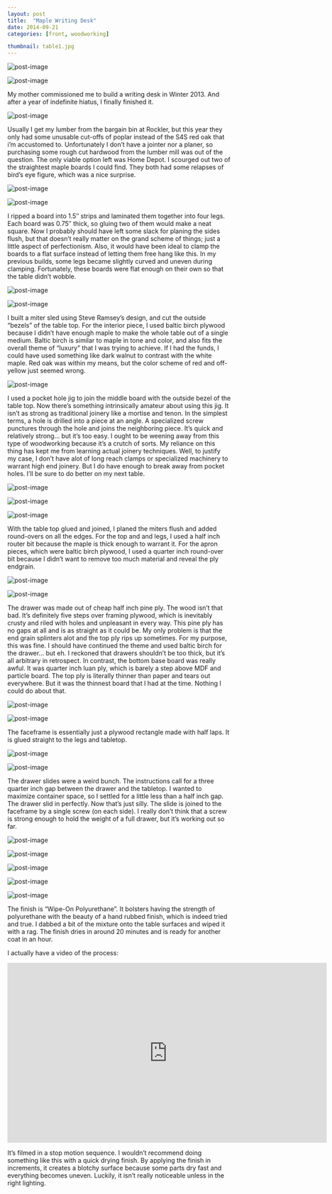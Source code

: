 ```yaml
---
layout: post
title:  "Maple Writing Desk"
date: 2014-09-21
categories: [front, woodworking]

thumbnail: table1.jpg
---
```


![post-image]({{site.url}}/assets/table1.jpg)

![post-image]({{site.url}}/assets/table22.jpg)

My mother commissioned me to build a writing desk in Winter 2013.
And after a year of indefinite hiatus, I finally finished it.

![post-image]({{site.url}}/assets/table2.jpg)

Usually I get my lumber from the bargain bin at Rockler, but this year they only had some unusable cut-offs of poplar instead of the S4S red oak that i’m accustomed to.
Unfortunately I don’t have a jointer nor a planer, so purchasing some rough cut hardwood from the lumber mill was out of the question.
The only viable option left was Home Depot. I scourged out two of the straightest maple boards I could find. They both had some relapses of bird’s eye figure, which was a nice surprise.

![post-image]({{site.url}}/assets/table3.jpg)

![post-image]({{site.url}}/assets/table4.jpg)

I ripped a board into 1.5″ strips and laminated them together into four legs. Each board was 0.75″ thick, so gluing two of them would make a neat square. Now I probably should have left some slack for planing the sides flush, but that doesn’t really matter on the grand scheme of things; just a little aspect of perfectionism. Also, it would have been ideal to clamp the boards to a flat surface instead of letting them free hang like this. In my previous builds, some legs  became slightly curved and uneven during clamping. Fortunately, these boards were flat enough on their own so that the table didn’t wobble.

![post-image]({{site.url}}/assets/table5.jpg)

![post-image]({{site.url}}/assets/table6.jpg)

I built a miter sled using Steve Ramsey’s design, and cut the outside “bezels” of the table top. For the interior piece, I used baltic birch plywood because I didn’t have enough maple to make the whole table out of a single medium. Baltic birch is similar to maple in tone and color, and also fits the overall theme of  “luxury” that I was trying to achieve. If I had the funds, I could have used something like dark walnut to contrast with the white maple. Red oak was within my means, but the color scheme of red and off-yellow just seemed wrong.

![post-image]({{site.url}}/assets/table7.jpg)

I used a pocket hole jig to join the middle board with the outside bezel of the table top. Now there’s something intrinsically amateur about using this jig. It isn’t as strong as traditional joinery like a mortise and tenon. In the simplest terms, a hole is drilled into a piece at an angle. A specialized screw punctures through the hole and joins the neighboring piece.
It’s quick and relatively strong… but it’s too easy. I ought to be weening away from this type of woodworking because it’s a crutch of sorts. My reliance on this thing has kept me from learning actual joinery techniques. Well, to justify my case, I don’t have alot of long reach clamps or specialized machinery to warrant high end joinery. But I do have enough to break away from pocket holes. I’ll be sure to do better on my next table.

![post-image]({{site.url}}/assets/table8.jpg)

![post-image]({{site.url}}/assets/table9.jpg)

![post-image]({{site.url}}/assets/table10.jpg)

With the table top glued and joined, I planed the miters flush and added round-overs on all the edges. For the top and and legs, I used a half inch router bit because the maple is thick enough to warrant it. For the apron pieces, which were baltic birch plywood, I used a quarter inch round-over bit because I didn’t want to remove too much material and reveal the ply endgrain.

![post-image]({{site.url}}/assets/table11.jpg)

![post-image]({{site.url}}/assets/table12.jpg)

The drawer was made out of cheap half inch pine ply. The wood isn’t that bad. It’s definitely five steps over framing plywood, which is inevitably crusty and riled with holes and unpleasant in every way. This pine ply has no gaps at all and is as straight as it could be. My only problem is that the end grain splinters alot and the top ply rips up sometimes. For my purpose, this was fine. I should have continued the theme and used baltic birch for the drawer… but eh. I reckoned that drawers shouldn’t be too thick, but it’s all arbitrary in retrospect.
In contrast, the bottom base board was really awful. It was quarter inch luan ply, which is barely a step above MDF and particle board. The top ply is literally thinner than paper and tears out everywhere.
But it was the thinnest board that I had at the time. Nothing I could do about that.

![post-image]({{site.url}}/assets/table13.jpg)

![post-image]({{site.url}}/assets/table14.jpg)

The faceframe is essentially just a plywood rectangle made with half laps. It is glued straight to the legs and tabletop.

![post-image]({{site.url}}/assets/table15.jpg)

![post-image]({{site.url}}/assets/table16.jpg)

The drawer slides were a weird bunch. The instructions call for a three quarter inch gap between the drawer and the tabletop. I wanted to maximize container space, so I settled for a little less than a half inch gap. The drawer slid in perfectly. Now that’s just silly.
The slide is joined to the faceframe by a single screw (on each side). I really don’t think that a screw is strong enough to hold the weight of a full drawer, but it’s working out so far.

![post-image]({{site.url}}/assets/table17.jpg)

![post-image]({{site.url}}/assets/table18.jpg)

![post-image]({{site.url}}/assets/table19.jpg)

![post-image]({{site.url}}/assets/table20.jpg)

![post-image]({{site.url}}/assets/table21.jpg)

The finish is “Wipe-On Polyurethane”. It bolsters having the strength of  polyurethane with the beauty of a hand rubbed finish, which is indeed tried and true. I dabbed a bit of the mixture onto the table surfaces and wiped it with a rag. The finish dries in around 20 minutes and is ready for another coat in an hour.

I actually have a video of the process:

<iframe width="720" height="405" src="https://www.youtube.com/embed/HLcUkmpPNb8" frameborder="0" allowfullscreen></iframe>


It’s filmed in a stop motion sequence. I wouldn’t recommend doing something like this with a quick drying finish. By applying the finish in increments, it creates a blotchy surface because some parts dry fast and everything becomes uneven. Luckily, it isn’t really noticeable unless in the right lighting.
